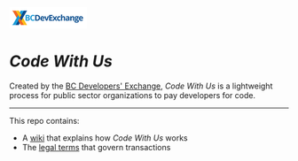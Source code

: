 ![image](/images-for-wiki/bcdx-logo.png)

# _Code With Us_

Created by the [BC Developers' Exchange](https://bcdevexchange.org/), _Code With Us_ is a lightweight process for public sector organizations to pay developers for code.

---

This repo contains: 
* A [wiki](https://github.com/BCDevExchange/code-with-us/wiki) that explains how _Code With Us_ works
* The [legal terms](Code%20With%20Us%20Terms_2018-11-05.pdf) that govern transactions 
